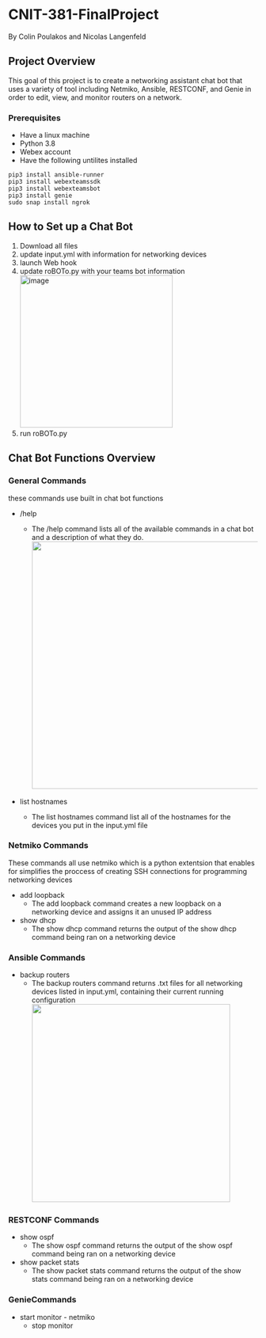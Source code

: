 # CNIT-381-FinalProject
By Colin Poulakos and Nicolas Langenfeld 

## Project Overview

This goal of this project is to create a networking assistant chat bot that uses a variety of tool including Netmiko, Ansible, RESTCONF, and Genie in order to edit, view, and monitor routers on a network. 

### Prerequisites 
- Have a linux machine
- Python 3.8
- Webex account
- Have the following untilites installed
```
pip3 install ansible-runner
pip3 install webexteamssdk 
pip3 install webexteamsbot 
pip3 install genie
sudo snap install ngrok 
```

## How to Set up a Chat Bot

1. Download all files
2. update input.yml with information for networking devices
3. launch Web hook
4. update roBOTo.py with your teams bot information <br><img width="308" alt="image" src="https://user-images.githubusercontent.com/117847136/201723318-1af10368-dbc9-4844-9fbe-9f0524048bae.png">
5. run roBOTo.py

## Chat Bot Functions Overview
### General Commands
these commands use built in chat bot functions
- /help
  - The /help command lists all of the available commands in a chat bot and a description of what they do. <br> <img width="500" src="https://user-images.githubusercontent.com/65036456/202234792-8b4be954-8a3b-482f-804d-4a4bb4e78f51.png" />

- list hostnames
  - The list hostnames command list all of the hostnames for the devices you put in the input.yml file 

### Netmiko Commands
These commands all use netmiko which is a python extentsion that enables for simplifies the proccess of creating SSH connections for programming networking devices
- add loopback
  - The add loopback command creates a new loopback on a networking device and assigns it an unused IP address
- show dhcp
  - The show dhcp command returns the output of the show dhcp command being ran on a networking device

### Ansible Commands
- backup routers
  - The backup routers command returns .txt files for all networking devices listed in input.yml, containing their current running configuration <br> <img width="400" src="https://user-images.githubusercontent.com/65036456/202235608-2c6f191b-83db-4aff-91fc-ac7270e4a2ca.png" />


### RESTCONF Commands
- show ospf
  - The show ospf command returns the output of the show ospf command being ran on a networking device
- show packet stats
  - The show packet stats command returns the output of the show stats command being ran on a networking device

### GenieCommands
- start monitor - netmiko
  - stop monitor

